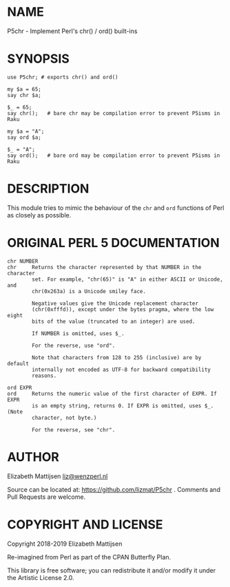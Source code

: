 NAME
====

P5chr - Implement Perl's chr() / ord() built-ins

SYNOPSIS
========

    use P5chr; # exports chr() and ord()

    my $a = 65;
    say chr $a;

    $_ = 65;
    say chr();   # bare chr may be compilation error to prevent P5isms in Raku

    my $a = "A";
    say ord $a;

    $_ = "A";
    say ord();   # bare ord may be compilation error to prevent P5isms in Raku

DESCRIPTION
===========

This module tries to mimic the behaviour of the `chr` and `ord` functions of Perl as closely as possible.

ORIGINAL PERL 5 DOCUMENTATION
=============================

    chr NUMBER
    chr     Returns the character represented by that NUMBER in the character
            set. For example, "chr(65)" is "A" in either ASCII or Unicode, and
            chr(0x263a) is a Unicode smiley face.

            Negative values give the Unicode replacement character
            (chr(0xfffd)), except under the bytes pragma, where the low eight
            bits of the value (truncated to an integer) are used.

            If NUMBER is omitted, uses $_.

            For the reverse, use "ord".

            Note that characters from 128 to 255 (inclusive) are by default
            internally not encoded as UTF-8 for backward compatibility
            reasons.

    ord EXPR
    ord     Returns the numeric value of the first character of EXPR. If EXPR
            is an empty string, returns 0. If EXPR is omitted, uses $_. (Note
            character, not byte.)

            For the reverse, see "chr".

AUTHOR
======

Elizabeth Mattijsen <liz@wenzperl.nl>

Source can be located at: https://github.com/lizmat/P5chr . Comments and Pull Requests are welcome.

COPYRIGHT AND LICENSE
=====================

Copyright 2018-2019 Elizabeth Mattijsen

Re-imagined from Perl as part of the CPAN Butterfly Plan.

This library is free software; you can redistribute it and/or modify it under the Artistic License 2.0.


